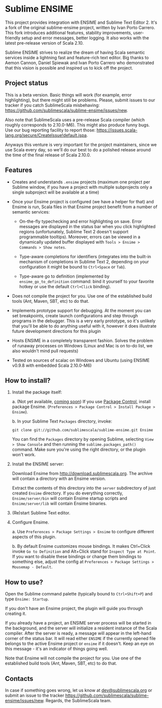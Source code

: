 # Sublime ENSIME

This project provides integration with ENSIME and Sublime Text Editor 2.
It's a fork of the original sublime-ensime project, written by Ivan Porto Carrero.
This fork introduces additional features, stability improvements, user-friendly setup and error messages,
better logging. It also works with the latest pre-release version of Scala 2.10.

Sublime ENSIME strives to realize the dream of having Scala semantic services
inside a lightning fast and feature-rich text editor. Big thanks to Aemon Cannon,
Daniel Spiewak and Ivan Porto Carrero who demonstrated that this vision is possible
and inspired us to kick off the project.

## Project status

This is a beta version. Basic things will work (for example, error highlighting),
but there might still be problems. Please, submit issues to our tracker
if you catch SublimeScala misbehaving: https://github.com/sublimescala/sublime-ensime/issues/new.

Also note that SublimeScala uses a pre-release Scala compiler (which roughly corresponds to 2.10.0-M6).
This might also produce funny bugs. Use our bug reporting facility to report those:
https://issues.scala-lang.org/secure/CreateIssue!default.jspa.

Anyways this venture is very important for the project maintainers, since we use Scala every day,
so we'll do our best to do a polished release around the time of the final release of Scala 2.10.0.

## Features

* Creates and understands `.ensime` projects (maximum one project per Sublime window,
  if you have a project with multiple subprojects only a single subproject will be available at a time)

* Once your Ensime project is configured (we have a helper for that) and Ensime is run,
  Scala files in that Ensime project benefit from a number of semantic services:

    * On-the-fly typechecking and error highlighting on save. Error messages are displayed
      in the status bar when you click highlighted regions (unfortunately, Sublime Text 2 doesn't
      support programmable tooltips). Moreover, errors can be viewed in a dynamically updated buffer
      displayed with `Tools > Ensime > Commands > Show notes`.

    * Type-aware completions for identifiers (integrates into the built-in mechanism of completions
      in Sublime Text 2, depending on your configuration it might be bound to `Ctrl+Space` or `Tab`).

    * Type-aware go to definition (implemented by `ensime_go_to_definition` command: bind it yourself
      to your favorite hotkey or use the default `Ctrl+Click` binding).

* Does not compile the project for you. Use one of the established build tools (Ant,
  Maven, SBT, etc) to do that.

* Implements prototype support for debugging. At the moment you can set breakpoints, create launch
  configurations and step through programs in the debugger. This is a very early prototype,
  so it's unlikely that you'll be able to do anything useful with it, however it does illustrate
  future development directions for this plugin

* Hosts ENSIME in a completely transparent fashion. Solves the problem of runaway processes
  on Windows (Linux and Mac is on to-do list, we also wouldn't mind pull requests)

* Tested on sources of scalac on Windows and Ubuntu (using ENSIME v0.9.8 with embedded Scala 2.10.0-M6)

## How to install?

1. Install the package itself:

    a. (Not yet available, [coming soon](https://github.com/wbond/package_control_channel/pull/514))
    If you use [Package Control](http://wbond.net/sublime_packages/package_control), install package Ensime.
    (`Preferences > Package Control > Install Package > Ensime`).

    b. In your Sublime Text `Packages` directory, invoke:

    ```
    git clone git://github.com/sublimescala/sublime-ensime.git Ensime
    ```

    You can find the `Packages` directory by opening Sublime, selecting `View > Show Console`
    and then running the `sublime.packages_path()` command.
    Make sure you're using the right directory, or the plugin won't work.

2. Install the ENSIME server:

    Download Ensime from http://download.sublimescala.org.
    The archive will contain a directory with an Ensime version.

    Extract the contents of this directory into the `server` subdirectory
    of just created `Ensime` directory. If you do everything correctly,
    `Ensime/server/bin` will contain Ensime startup scripts and
    `Ensime/server/lib` will contain Ensime binaries.

3. (Re)start Sublime Text editor.

4. Configure Ensime.

    a. Use `Preferences > Package Settings > Ensime` to configure
       different aspects of this plugin.

    b. By default Ensime customizes mouse bindings. It makes
       Ctrl+Click invoke `Go to Definition` and Alt+Click stand for `Inspect Type at Point`.
       If you want to disable these bindings or change them bindings to something else,
       adjust the config at `Preferences > Package Settings > Mousemap - Default`.

## How to use?

Open the Sublime command palette (typically bound to `Ctrl+Shift+P`) and type `Ensime: Startup`.

If you don't have an Ensime project, the plugin will guide you through creating it.

If you already have a project, an ENSIME server process will be started in the background,
and the server will initialize a resident instance of the Scala compiler.
After the server is ready, a message will appear in the left-hand corner of the status bar.
It will read either `ENSIME` if the currently opened file belongs to the active Ensime project
or `ensime` if it doesn't. Keep an eye on this message - it's an indicator of things going well.

Note that Ensime will not compile the project for you. Use one of the established build tools (Ant,
Maven, SBT, etc) to do that.

## Contacts

In case if something goes wrong, let us know at dev@sublimescala.org or
submit an issue to the tracker https://github.com/sublimescala/sublime-ensime/issues/new.
Regards, the SublimeScala team.